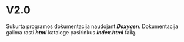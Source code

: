 # V2.0

Sukurta programos dokumentacija naudojant ***Doxygen***. Dokumentacija galima rasti ***html*** kataloge pasirinkus ***index.html*** failą.
